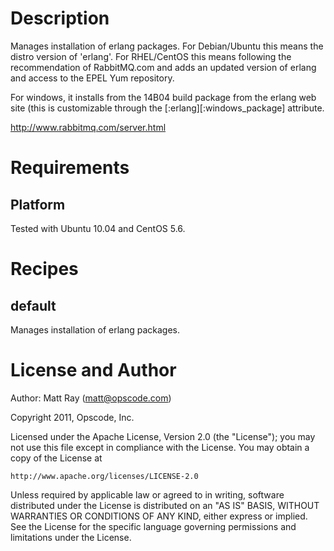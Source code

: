 Description
===========
Manages installation of erlang packages. For Debian/Ubuntu this means the distro version of 'erlang'. For RHEL/CentOS this means following the recommendation of RabbitMQ.com and adds an updated version of erlang and access to the EPEL Yum repository.

For windows, it installs from the 14B04 build package from the erlang web site (this is customizable through the [:erlang][:windows_package] attribute.

http://www.rabbitmq.com/server.html

Requirements
============
Platform
--------
Tested with Ubuntu 10.04 and CentOS 5.6.

Recipes
=======
default
-------
Manages installation of erlang packages. 

License and Author
==================

Author: Matt Ray (<matt@opscode.com>)

Copyright 2011, Opscode, Inc.

Licensed under the Apache License, Version 2.0 (the "License");
you may not use this file except in compliance with the License.
You may obtain a copy of the License at

    http://www.apache.org/licenses/LICENSE-2.0

Unless required by applicable law or agreed to in writing, software
distributed under the License is distributed on an "AS IS" BASIS,
WITHOUT WARRANTIES OR CONDITIONS OF ANY KIND, either express or implied.
See the License for the specific language governing permissions and
limitations under the License.
